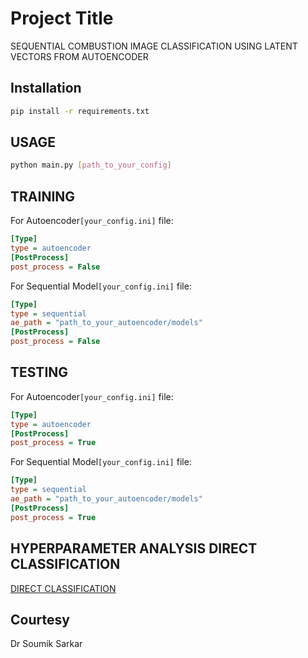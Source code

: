 
# Project Title

SEQUENTIAL COMBUSTION IMAGE CLASSIFICATION USING LATENT VECTORS FROM AUTOENCODER

## Installation
```bash
pip install -r requirements.txt
```


## USAGE

```bash
python main.py [path_to_your_config]
```
## TRAINING

 For Autoencoder`[your_config.ini]` file:
```ini
[Type]
type = autoencoder
[PostProcess]
post_process = False
```
For Sequential Model`[your_config.ini]` file:
```ini
[Type]
type = sequential
ae_path = "path_to_your_autoencoder/models"
[PostProcess]
post_process = False
```

## TESTING
 For Autoencoder`[your_config.ini]` file:
```ini
[Type]
type = autoencoder
[PostProcess]
post_process = True
```
For Sequential Model`[your_config.ini]` file:
```ini
[Type]
type = sequential
ae_path = "path_to_your_autoencoder/models"
[PostProcess]
post_process = True
```
## HYPERPARAMETER ANALYSIS DIRECT CLASSIFICATION
[DIRECT CLASSIFICATION](./notebooks/)

## Courtesy
Dr Soumik Sarkar